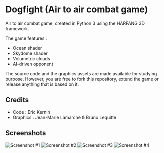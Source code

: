# Dogfight (Air to air combat game)

Air to air combat game, created in Python 3 using the HARFANG 3D framework.

The game features : 
* Ocean shader
* Skydome shader
* Volumetric clouds
* AI-driven opponent


The source code and the graphics assets are made available for studying purpose. However, you are free to fork this repository, extend the game or release anything that is based on it.

## Credits
* Code : Eric Kernin
* Graphics : Jean-Marie Lamarche & Bruno Lequitte

## Screenshots
![Screenshot #1](https://github.com/harfang3d/game-dogfight/raw/master/screenshots/thumbnails/dogfight-screenshot-00.jpg)
![Screenshot #2](https://github.com/harfang3d/game-dogfight/raw/master/screenshots/thumbnails/dogfight-screenshot-01.jpg)
![Screenshot #3](https://github.com/harfang3d/game-dogfight/raw/master/screenshots/thumbnails/dogfight-screenshot-03.jpg)
![Screenshot #4](https://github.com/harfang3d/game-dogfight/raw/master/screenshots/thumbnails/dogfight-screenshot-07.jpg)

